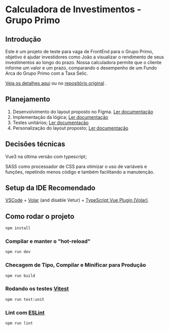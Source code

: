 # Calculadora de Investimentos - Grupo Primo


## Introdução
Este é um projeto de teste para vaga de FrontEnd para o Grupo Primo, objetivo é ajudar investidores como João a visualizar o rendimento de seus investimentos ao longo do prazo. Nossa calculadora permite que o cliente informe um valor e um prazo, comparando o desempenho de um Fundo Arca do Grupo Primo com a Taxa Selic.

[Veja os detalhes aqui](./documentation/CHALLENGE_PRESENTATION.md) ou no [repositório original](https://gist.github.com/gp-breno/4b2262f135d24367e78e1be6db2e505c) .



## Planejamento

1. Desenvolvimento do layout proposto no Figma.  [Ler documentação](./documentation/PHASE_ONE_LAYOUT.md)
2. Implementação da lógica;  [Ler documentação](./documentation/PHASE_TWO_APLICATION_LOGIC.md)
3. Testes unitários; [Ler documentação](./documentation/PHASE_THREE_UNIT_TESTS.md)
4. Personalização do layout proposto; [Ler documentação](./documentation/PHASE_FOUR.md)


## Decisões técnicas

Vue3 na última versão com typescript;

SASS como processador de CSS para otimizar o uso de variáveis e funções, repetindo menos código e também facilitando a manutenção.




## Setup da IDE Recomendado

[VSCode](https://code.visualstudio.com/) + [Volar](https://marketplace.visualstudio.com/items?itemName=Vue.volar) (and disable Vetur) + [TypeScript Vue Plugin (Volar)](https://marketplace.visualstudio.com/items?itemName=Vue.vscode-typescript-vue-plugin).



## Como rodar o projeto

```sh
npm install
```

### Compilar e manter o "hot-reload"

```sh
npm run dev
```

### Checagem de Tipo, Compilar e Minificar para Produção

```sh
npm run build
```

### Rodando os testes [Vitest](https://vitest.dev/)

```sh
npm run test:unit
```

### Lint com [ESLint](https://eslint.org/)

```sh
npm run lint
```
